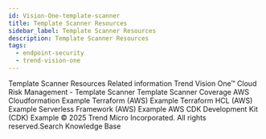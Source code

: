 ```yaml
---
id: Vision-One-template-scanner
title: Template Scanner Resources
sidebar_label: Template Scanner Resources
description: Template Scanner Resources
tags:
  - endpoint-security
  - trend-vision-one
---
```


 Template Scanner Resources Related information Trend Vision One™ Cloud Risk Management - Template Scanner Template Scanner Coverage AWS Cloudformation Example Terraform (AWS) Example Terraform HCL (AWS) Example Serverless Framework (AWS) Example AWS CDK Development Kit (CDK) Example © 2025 Trend Micro Incorporated. All rights reserved.Search Knowledge Base